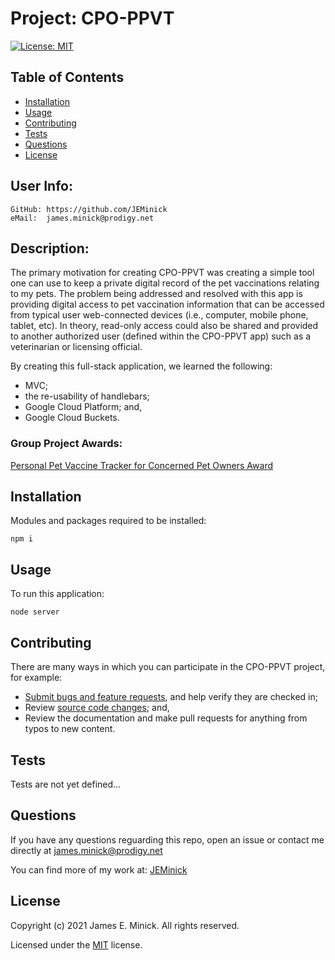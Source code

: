 # Project: CPO-PPVT

  [![License: MIT](https://img.shields.io/badge/License-MIT-yellow.svg)](https://opensource.org/licenses/MIT)
  
## Table of Contents

*    [Installation](#installation)
*    [Usage](#usage)
*    [Contributing](#contributing)
*    [Tests](#tests)
*    [Questions](#questions)
*    [License](#license)

## User Info:
    GitHub: https://github.com/JEMinick   
    eMail:  james.minick@prodigy.net

## Description: 

The primary motivation for creating CPO-PPVT was creating a simple tool one can use to keep a private digital record of the pet vaccinations relating to my pets.
The problem being addressed and resolved with this app is providing digital access to pet vaccination information that can be accessed from typical user web-connected devices (i.e., computer, mobile phone, tablet, etc).  In theory, read-only access could also be shared and provided to another authorized user (defined within the CPO-PPVT app) such as a veterinarian or licensing official.<br/>

By creating this full-stack application, we learned the following: 
*   MVC;
*   the re-usability of handlebars;
*   Google Cloud Platform; and,
*   Google Cloud Buckets.

### Group Project Awards:
[Personal Pet Vaccine Tracker for Concerned Pet Owners Award](https://youtu.be/XBOFUG7HsXA)

## Installation
<a name="installation"></a>

Modules and packages required to be installed:

```shell
npm i
```

## Usage
<a name="usage"></a>

To run this application:
```shell
node server
```

## Contributing
<a name="contributing"></a>
There are many ways in which you can participate in the CPO-PPVT project, for example:
*    [Submit bugs and feature requests](https://github.com/JEMinick/CPO-PPVT/issues), and help verify they are checked in;
*    Review [source code changes](https://github.com/JEMinick/CPO-PPVT/pulls); and,
*    Review the documentation and make pull requests for anything from typos to new content.

## Tests
<a name="tests"></a>
   Tests are not yet defined...

## Questions
<a name="questions"></a>
If you have any questions reguarding this repo, open an issue or
contact me directly at james.minick@prodigy.net

You can find more of my work at: [JEMinick](https://github.com/JEMinick)

## License
<a name="license"></a>
Copyright (c) 2021 James E. Minick. All rights reserved.

Licensed under the [MIT](./LICENSE) license.


